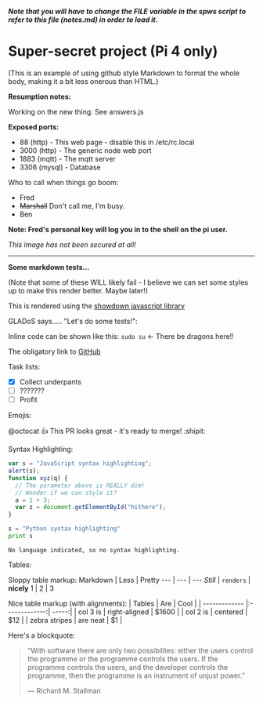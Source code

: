 <html>
  <head>
    <title>Pi Info - Markdown version</title>
    <!-- Yes, it's jammed together so it doesn't take a lot of vertical space when writing notes -->
    <script type="application/javascript" src='https://cdnjs.cloudflare.com/ajax/libs/showdown/1.9.1/showdown.min.js'></script>
    <script> document.addEventListener('DOMContentLoaded', (event) => { var converter = new showdown.Converter(); converter.setFlavor('github'); html = converter.makeHtml(document.getElementsByTagName('body')[0].textContent); document.getElementsByTagName('body')[0].innerHTML = html; }); </script>
  </head>
  <body>

***Note that you will have to change the FILE variable in the spws script to refer to this file (notes.md) in order to load it.***

# Super-secret project (Pi 4 only)

(This is an example of using github style Markdown to format the whole body, making it a bit less onerous than HTML.)

**Resumption notes:**

Working on the new thing. See answers.js

**Exposed ports:**
* 88 (http) - This web page - disable this in /etc/rc.local
* 3000 (http) - The generic node web port
* 1883 (mqtt) - The mqtt server
* 3306 (mysql) - Database

Who to call when things go boom:
* Fred
* ~~Marshall~~ Don't call me, I'm busy.
* Ben

**Note: Fred's personal key will log you in to the shell on the pi user.**

*This image has not been secured at all!*

---
**Some markdown tests...**

(Note that some of these WILL likely fail - I believe we can set some styles up to make this render better. Maybe later!)

This is rendered using the [showdown javascript library](https://github.com/showdownjs/showdown)

GLADoS says..... "Let's do some tests!":


Inline code can be shown like this: `sudo su` <- There be dragons here!!

The obligatory link to [GitHub](https://github.com)

Task lists:
- [X] Collect underpants
- [ ] ???????
- [ ] Profit

Emojis:

@octocat :+1: This PR looks great - it's ready to merge! :shipit:

Syntax Highlighting:
```javascript
var s = "JavaScript syntax highlighting";
alert(s);
function xyz(q) {
  // The parameter above is REALLY dim!
  // Wonder if we can style it?
  a = 1 + 3;
  var z = document.getElementById("hithere");
}
```
 
```python
s = "Python syntax highlighting"
print s
```
 
```
No language indicated, so no syntax highlighting. 
```

Tables:

Sloppy table markup:
Markdown | Less | Pretty
--- | --- | ---
*Still* | `renders` | **nicely**
1 | 2 | 3

Nice table markup (with alignments):
| Tables        | Are           | Cool  |
| ------------- |:-------------:| -----:|
| col 3 is      | right-aligned | $1600 |
| col 2 is      | centered      |   $12 |
| zebra stripes | are neat      |    $1 |

Here's a blockquote:
> “With software there are only two possibilites: either the users control the programme or the programme controls the users. If the programme controls the users, and the developer controls the programme, then the programme is an instrument of unjust power.”
> 
> ― Richard M. Stallman


  </body>

